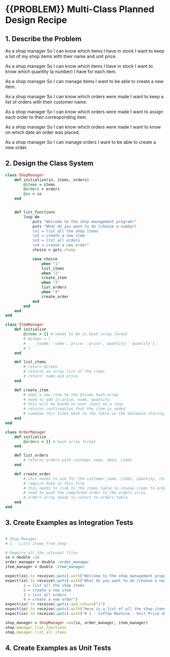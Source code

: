 # {{PROBLEM}} Multi-Class Planned Design Recipe

## 1. Describe the Problem

As a shop manager
So I can know which items I have in stock
I want to keep a list of my shop items with their name and unit price.

As a shop manager
So I can know which items I have in stock
I want to know which quantity (a number) I have for each item.

As a shop manager
So I can manage items
I want to be able to create a new item.

As a shop manager
So I can know which orders were made
I want to keep a list of orders with their customer name.

As a shop manager
So I can know which orders were made
I want to assign each order to their corresponding item.

As a shop manager
So I can know which orders were made
I want to know on which date an order was placed. 

As a shop manager
So I can manage orders
I want to be able to create a new order.

## 2. Design the Class System

```ruby
class ShopManager
    def initialize(io, items, orders)
        @items = items
        @orders = orders
        @io = io
    end


    def list_functions
        loop do
            puts "Welcome to the shop management program!"
            puts "What do you want to do (choose a number)
            \n1 = list all the shop items
            \n2 = create a new item
            \n3 = list all orders
            \n4 = create a new order"
            choice = gets.chomp

            case choice
                when "1"
                list_items
                when "2"
                create_item
                when "3"
                list_orders
                when "4"
                create_order
            end
        end
    end
end

class ItemManager
    def initialize
        @items = [] # needs to be in hash array format
        # @items = [
        #     {name: 'name', price: 'price', quantity: 'quantity'},
        # ]
    end

    def list_items
        # return @items
        # returns an array list of the items
        # return: name and price
    end

    def create_item
        # adds a new item to the @items hash array
        # need to add in price, name, quantity
        # this will be based on user input on a loop
        # returns confirmation that the item is added
        # somehow this links back to the table in the database storing the items
    end
end

class OrderManager
    def initialize
        @orders = [] # hash array format
    end

    def list_orders
        # returns orders with customer name, date, items
    end

    def create_order
        # this needs to ask for the customer_name, items, quantity, return the date
        # require Date in this file
        # this needs to link to the items table to choose items to order
        # need to push the completed order to the orders array
        # orders array needs to connct to orders_table
    end
end

```

## 3. Create Examples as Integration Tests

```ruby

# Shop Manager
# 1 - Lists items from shop 

# Require all the relevant files
io = double :io
order_manager = double :order_manager
item_manager = double :item_manager

expect(io).to receive(:puts).with("Welcome to the shop management program!")
expect(io).to receive(:puts).with("What do you want to do (choose a number)
        1 = list all the shop items
        2 = create a new item
        3 = list all orders
        4 = create a new order")
expect(io).to receive(:gets).and_return("1")
expect(io).to receive(:puts).with("Here is a list of all the shop items: ")
expect(io).to receive(:puts).with("# 1 - Coffee Machine - Unit Price 200 - Quantity 99")

shop_manager = ShopManager.new(io, order_manager, item_manager)
shop.manager.list_functions
shop.manager.list_all_items

```

## 4. Create Examples as Unit Tests

```ruby


```